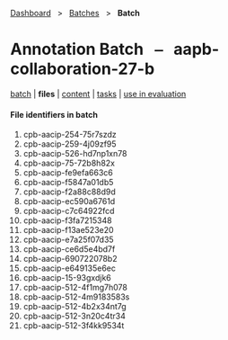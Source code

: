 [Dashboard](../../index.md)  &nbsp; > &nbsp; [Batches](../index.md)  &nbsp; > &nbsp; **Batch** 

# Annotation Batch &nbsp; ⎯ &nbsp; aapb-collaboration-27-b

[batch](index.md) | **files** | [content](content.md) | [tasks](tasks.md) | [use in evaluation](evaluation.md) 

#### File identifiers in batch

1. cpb-aacip-254-75r7szdz
1. cpb-aacip-259-4j09zf95
1. cpb-aacip-526-hd7np1xn78
1. cpb-aacip-75-72b8h82x
1. cpb-aacip-fe9efa663c6
1. cpb-aacip-f5847a01db5
1. cpb-aacip-f2a88c88d9d
1. cpb-aacip-ec590a6761d
1. cpb-aacip-c7c64922fcd
1. cpb-aacip-f3fa7215348
1. cpb-aacip-f13ae523e20
1. cpb-aacip-e7a25f07d35
1. cpb-aacip-ce6d5e4bd7f
1. cpb-aacip-690722078b2
1. cpb-aacip-e649135e6ec
1. cpb-aacip-15-93gxdjk6
1. cpb-aacip-512-4f1mg7h078
1. cpb-aacip-512-4m9183583s
1. cpb-aacip-512-4b2x34nt7g
1. cpb-aacip-512-3n20c4tr34
1. cpb-aacip-512-3f4kk9534t
